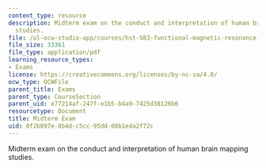 ```yaml
---
content_type: resource
description: Midterm exam on the conduct and interpretation of human brain mapping
  studies.
file: /ol-ocw-studio-app/courses/hst-583-functional-magnetic-resonance-imaging-data-acquisition-and-analysis-fall-2008/0f2b097e8b4dc5cc95dd08b1e4a2f72c_midterm.pdf
file_size: 33361
file_type: application/pdf
learning_resource_types:
- Exams
license: https://creativecommons.org/licenses/by-nc-sa/4.0/
ocw_type: OCWFile
parent_title: Exams
parent_type: CourseSection
parent_uid: e77214af-247f-e1b5-b4a9-7425d38126b6
resourcetype: Document
title: Midterm Exam
uid: 0f2b097e-8b4d-c5cc-95dd-08b1e4a2f72c
---
```

Midterm exam on the conduct and interpretation of human brain mapping studies.